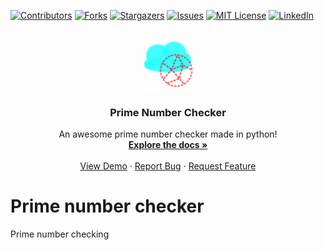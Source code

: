 <!-- PROJECT SHIELDS -->
<!--
*** I'm using markdown "reference style" links for readability.
*** Reference links are enclosed in brackets [ ] instead of parentheses ( ).
*** See the bottom of this document for the declaration of the reference variables
*** for contributors-url, forks-url, etc. This is an optional, concise syntax you may use.
*** https://www.markdownguide.org/basic-syntax/#reference-style-links
-->
[![Contributors][contributors-shield]][contributors-url]
[![Forks][forks-shield]][forks-url]
[![Stargazers][stars-shield]][stars-url]
[![Issues][issues-shield]][issues-url]
[![MIT License][license-shield]][license-url]
[![LinkedIn][linkedin-shield]][linkedin-url]


<!-- PROJECT LOGO -->
<br />
<div align="center">
  <a href="https://github.com/TirsvadCLI/Python.Math.Prime-number-checker">
    <img src="images/logo.png" alt="Logo" width="80" height="80">
  </a>

  <h3 align="center">Prime Number Checker</h3>

  <p align="center">
    An awesome prime number checker made in python!
    <br />
    <a href="https://github.com/TirsvadCLI/Python.Math.Prime-number-checker"><strong>Explore the docs »</strong></a>
    <br />
    <br />
    <a href="https://github.com/TirsvadCLI/Python.Math.Prime-number-checker">View Demo</a>
    ·
    <a href="https://github.com/TirsvadCLI/Python.Math.Prime-number-checker/issues/new?labels=bug&template=bug-report---.md">Report Bug</a>
    ·
    <a href="https://github.com/TirsvadCLI/Python.Math.Prime-number-checker/issues/new?labels=enhancement&template=feature-request---.md">Request Feature</a>
  </p>
</div>

# Prime number checker
Prime number checking



<!-- MARKDOWN LINKS & IMAGES -->
<!-- https://www.markdownguide.org/basic-syntax/#reference-style-links -->
[contributors-shield]: https://img.shields.io/github/contributors/TirsvadCLI/Python.Math.Prime-number-checker?style=for-the-badge
[contributors-url]: https://github.com/TirsvadCLI/Python.Math.Prime-number-checker/graphs/contributors
[forks-shield]: https://img.shields.io/github/forks/TirsvadCLI/Python.Math.Prime-number-checker?style=for-the-badge
[forks-url]: https://github.com/TirsvadCLI/Python.Math.Prime-number-checker/network/members
[stars-shield]: https://img.shields.io/github/stars/TirsvadCLI/Python.Math.Prime-number-checker?style=for-the-badge
[stars-url]: https://github.com/TirsvadCLI/Python.Math.Prime-number-checker/stargazers
[issues-shield]: https://img.shields.io/github/issues/TirsvadCLI/Python.Math.Prime-number-checker?style=for-the-badge
[issues-url]: https://github.com/TirsvadCLI/Python.Math.Prime-number-checker/issues
[license-shield]: https://img.shields.io/github/license/TirsvadCLI/Python.Math.Prime-number-checker?style=for-the-badge
[license-url]: https://github.com/TirsvadCLI/Python.Math.Prime-number-checker/blob/master/LICENSE.txt
[linkedin-shield]: https://img.shields.io/badge/-LinkedIn-black.svg?style=for-the-badge&logo=linkedin&colorB=555
[linkedin-url]: https://www.linkedin.com/in/jens-tirsvad-nielsen-13b795b9/